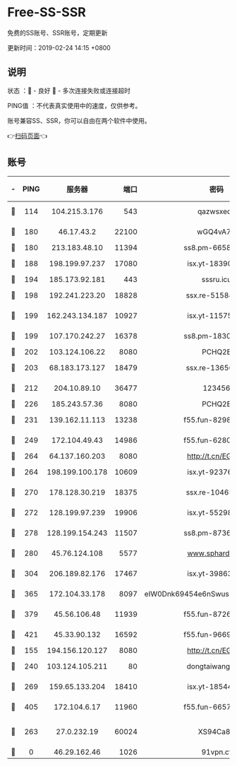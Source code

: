 # Free-SS-SSR

免费的SS账号、SSR账号，定期更新

更新时间：2019-02-24 14:15 +0800

## 说明

状态     ：🙂 - 良好 🙁 - 多次连接失败或连接超时

PING值   ：不代表真实使用中的速度，仅供参考。

账号兼容SS、SSR，你可以自由在两个软件中使用。

👉[扫码页面](https://liesauer.github.io/free-ss-ssr.github.io/)👈

## 账号

|-|PING|服务器|端口|密码|加密方式|区域|
|:----:|:----:|:-----:|-----:|:----:|:----:|:----:|
|🙂|114|104.215.3.176|543|qazwsxedc|aes-256-gcm|JP|
|🙂|180|46.17.43.2|22100|wGQ4vA7D|aes-256-gcm|RU|
|🙂|180|213.183.48.10|11394|ss8.pm-66583704|rc4-md5|RU|
|🙂|188|198.199.97.237|17080|isx.yt-18390147|aes-256-cfb|US|
|🙂|194|185.173.92.181|443|sssru.icu|rc4-md5|RU|
|🙂|198|192.241.223.20|18828|ssx.re-51584753|aes-256-cfb|US|
|🙂|199|162.243.134.187|10927|isx.yt-11575973|aes-256-cfb|US|
|🙂|199|107.170.242.27|16378|ss8.pm-18305798|aes-256-cfb|US|
|🙂|202|103.124.106.22|8080|PCHQ2E|rc4-md5|US|
|🙂|203|68.183.173.127|18479|ssx.re-13656982|aes-256-cfb|US|
|🙂|212|204.10.89.10|36477|123456|aes-256-cfb|US|
|🙂|226|185.243.57.36|8080|PCHQ2E|rc4-md5|US|
|🙂|231|139.162.11.113|13238|f55.fun-82987043|aes-256-cfb|SG|
|🙂|249|172.104.49.43|14986|f55.fun-62809242|aes-256-cfb|SG|
|🙂|264|64.137.160.203|8080|http://t.cn/EGJIyrl|rc4-md5|CA|
|🙂|264|198.199.100.178|10609|isx.yt-92376934|aes-256-cfb|US|
|🙂|270|178.128.30.219|18375|ssx.re-10465888|aes-256-cfb|SG|
|🙂|272|128.199.97.239|19906|isx.yt-55298055|aes-256-cfb|SG|
|🙂|278|128.199.154.243|11507|ss8.pm-87365089|aes-256-cfb|SG|
|🙂|280|45.76.124.108|5577|www.sphard.com|aes-256-cfb|AU|
|🙂|304|206.189.82.176|17467|isx.yt-39863046|aes-256-cfb|SG|
|🙂|365|172.104.33.178|8097|eIW0Dnk69454e6nSwuspv9DmS201tQ0D|aes-256-cfb|SG|
|🙂|379|45.56.106.48|11939|f55.fun-87263738|aes-256-cfb|US|
|🙂|421|45.33.90.132|16592|f55.fun-96694755|aes-256-cfb|US|
|🙂|155|194.156.120.127|8080|http://t.cn/EGJIyrl|rc4-md5|RU|
|🙂|240|103.124.105.211|80|dongtaiwang.com|aes-256-cfb|US|
|🙂|269|159.65.133.204|18410|isx.yt-18544574|aes-256-cfb|SG|
|🙂|405|172.104.6.17|11960|f55.fun-66579166|aes-256-cfb|US|
|🙁|263|27.0.232.19|60024|XS94Ca8K|xchacha20-ietf-poly1305|HK|
|🙁|0|46.29.162.46|1026|91vpn.cf|rc4-md5|RU|
